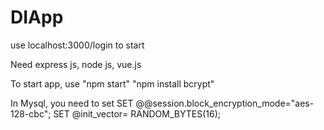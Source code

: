 # DIApp
use localhost:3000/login to start


Need express js, node js, vue.js


To start app, use 
"npm start"
"npm install bcrypt"

In Mysql, you need to set
SET @@session.block_encryption_mode="aes-128-cbc";
SET @init_vector= RANDOM_BYTES(16);
